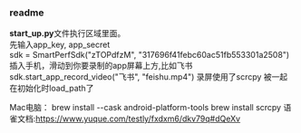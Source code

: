 
### readme 
**start_up.py**文件执行区域里面。  
先输入app_key, app_secret  
sdk = SmartPerfSdk("zTOPdfzM", "317696f41febc60ac51fb553301a2508")  
插入手机，滑动到你要录制的app屏幕上方,比如飞书
sdk.start_app_record_video("飞书", "feishu.mp4")
录屏使用了scrcpy 被一起在初始化时load_path了

Mac电脑：
brew install --cask android-platform-tools
brew install scrcpy
语雀文档:https://www.yuque.com/testly/fxdxm6/dkv79q#dQeXv
